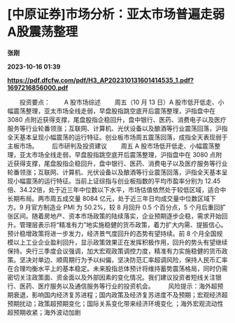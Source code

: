 # [中原证券]市场分析：亚太市场普遍走弱 A股震荡整理
**张刚**

**2023-10-16 01:39**

**https://pdf.dfcfw.com/pdf/H3_AP202310131601414535_1.pdf?1697216856000.pdf**

　　投资要点： 　　A 股市场综述 　　周五（10 月 13 日）A 股市低开低走、小幅震荡整理，亚太市场全线走弱，早盘股指跳空底开后震荡整理，沪指盘中在 3080 点附近获得支撑，尾盘股指企稳回升，盘中银行、医药、消费电子以及医疗服务等行业轮番领涨；互联网、计算机、光伏设备以及酿酒等行业震荡回落，沪指全天基本呈现小幅震荡的运行特征。创业板市场周五震荡回落，成指全天表现弱于主板市场。 　　后市研判及投资建议 　　周五 A 股市场低开低走、小幅震荡整理，亚太市场全线走弱，早盘股指跳空底开后震荡整理，沪指盘中在 3080 点附近获得支撑，尾盘股指企稳回升，盘中银行、医药、消费电子以及医疗服务等行业轮番领涨；互联网、计算机、光伏设备以及酿酒等行业震荡回落，沪指全天基本呈现小幅震荡的运行特征。当前上证综指与创业板指数的平均市盈率分别为 12.45 倍、34.22倍，处于近三年中位数以下水平，市场估值依然处于较低区域，适合中长期布局。两市周五成交量 8084 亿元，处于近三年日均成交量中位数区域下方。9 月官方制造业 PMI 为 50.2%，较 8 月回升 0.5 个百分点，5 个月后重回扩张区间。随着房地产、资本市场政策的陆续落实，企业预期逐步企稳，需求开始回升。管理层表示将“精准有力”地实施稳健的货币政策，着力扩大内需、提振信心。预计稳增政策将进一步发力，经济景气度回升的态势有望持续。前 8 个月全国规模以上工业企业盈利回升，显示政策效果正在发挥积极作用，回升的势头有望继续保持。央行三季度会议强调，加大宏观政策调控力度，精准有力实施稳健的货币政策。坚决对单边、顺周期行为予以纠偏，坚决防范汇率超调风险，保持人民币汇率在合理均衡水平上的基本稳定。未来股指总体预计将维持蓄势震荡格局，同时仍需密切关注政策面、资金面以及外部因素的变化情况。我们建议投资者短线关注银行、医药、医疗服务以及通信服务等行业的投资机会。 　　风险提示：海外超预期衰退，影响国内经济复苏进程；国内政策及经济复苏进度不及预期；宏观经济超预期扰动；政策超预期变化；国际关系变化带来经济环境变化 ；海外宏观流动性超预期收紧；海外波动加剧